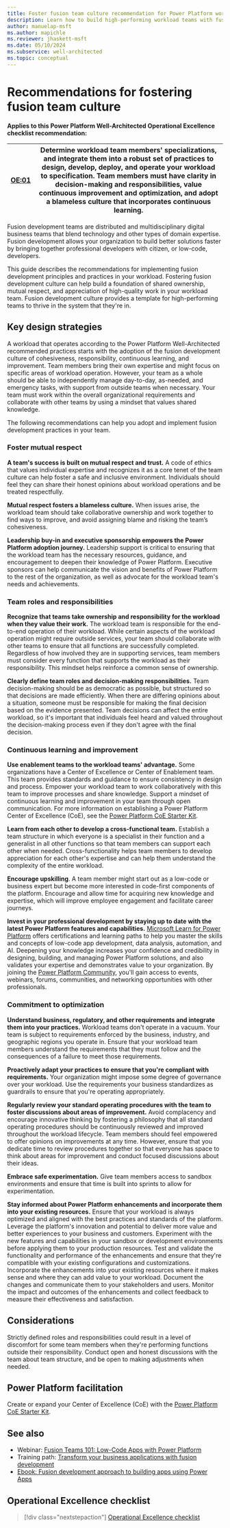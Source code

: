 ```yaml
---
title: Foster fusion team culture recommendation for Power Platform workloads
description: Learn how to build high-performing workload teams with fusion development principles and practices.
author: manuelap-msft
ms.author: mapichle
ms.reviewer: jhaskett-msft
ms.date: 05/10/2024
ms.subservice: well-architected
ms.topic: conceptual
---
```


# Recommendations for fostering fusion team culture

**Applies to this Power Platform Well-Architected Operational Excellence checklist recommendation:**

|[OE:01](checklist.md)| **Determine workload team members' specializations, and integrate them into a robust set of practices to design, develop, deploy, and operate your workload to specification. Team members must have clarity in decision-making and responsibilities, value continuous improvement and optimization, and adopt a blameless culture that incorporates continuous learning.** |
|---|---|

Fusion development teams are distributed and multidisciplinary digital business teams that blend technology and other types of domain expertise. Fusion development allows your organization to build better solutions faster by bringing together professional developers with citizen, or low-code, developers.

This guide describes the recommendations for implementing fusion development principles and practices in your workload. Fostering fusion development culture can help build a foundation of shared ownership, mutual respect, and appreciation of high-quality work in your workload team. Fusion development culture provides a template for high-performing teams to thrive in the system that they're in.

## Key design strategies

A workload that operates according to the Power Platform Well-Architected recommended practices starts with the adoption of the fusion development culture of cohesiveness, responsibility, continuous learning, and improvement. Team members bring their own expertise and might focus on specific areas of workload operation. However, your team as a whole should be able to independently manage day-to-day, as-needed, and emergency tasks, with support from outside teams when necessary. Your team must work within the overall organizational requirements and collaborate with other teams by using a mindset that values shared knowledge.

The following recommendations can help you adopt and implement fusion development practices in your team.

### Foster mutual respect

**A team's success is built on mutual respect and trust.** A code of ethics that values individual expertise and recognizes it as a core tenet of the team culture can help foster a safe and inclusive environment. Individuals should feel they can share their honest opinions about workload operations and be treated respectfully.

**Mutual respect fosters a blameless culture.** When issues arise, the workload team should take collaborative ownership and work together to find ways to improve, and avoid assigning blame and risking the team’s cohesiveness.

**Leadership buy-in and executive sponsorship empowers the Power Platform adoption journey.** Leadership support is critical to ensuring that the workload team has the necessary resources, guidance, and encouragement to deepen their knowledge of Power Platform. Executive sponsors can help communicate the vision and benefits of Power Platform to the rest of the organization, as well as advocate for the workload team's needs and achievements.

### Team roles and responsibilities

**Recognize that teams take ownership and responsibility for the workload when they value their work.** The workload team is responsible for the end-to-end operation of their workload. While certain aspects of the workload operation might require outside services, your team should collaborate with other teams to ensure that all functions are successfully completed. Regardless of how involved they are in supporting services, team members must consider every function that supports the workload as their responsibility. This mindset helps reinforce a common sense of ownership.

**Clearly define team roles and decision-making responsibilities.** Team decision-making should be as democratic as possible, but structured so that decisions are made efficiently. When there are differing opinions about a situation, someone must be responsible for making the final decision based on the evidence presented. Team decisions can affect the entire workload, so it's important that individuals feel heard and valued throughout the decision-making process even if they don't agree with the final decision.

### Continuous learning and improvement

**Use enablement teams to the workload teams' advantage.** Some organizations have a Center of Excellence or Center of Enablement team. This team provides standards and guidance to ensure consistency in design and process. Empower your workload team to work collaboratively with this team to improve processes and share knowledge. Support a mindset of continuous learning and improvement in your team through open communication. For more information on establishing a Power Platform Center of Excellence (CoE), see the [Power Platform CoE Starter Kit](/power-platform/guidance/coe/starter-kit).

**Learn from each other to develop a cross-functional team.** Establish a team structure in which everyone is a specialist in their function and a generalist in all other functions so that team members can support each other when needed. Cross-functionality helps team members to develop appreciation for each other's expertise and can help them understand the complexity of the entire workload.

**Encourage upskilling**. A team member might start out as a low-code or business expert but become more interested in code-first components of the platform. Encourage and allow time for acquiring new knowledge and expertise, which will improve employee engagement and facilitate career journeys.

**Invest in your professional development by staying up to date with the latest Power Platform features and capabilities.** [Microsoft Learn for Power Platform](/training/powerplatform/) offers certifications and learning paths to help you master the skills and concepts of low-code app development, data analysis, automation, and AI. Deepening your knowledge increases your confidence and credibility in designing, building, and managing Power Platform solutions, and also validates your expertise and demonstrates value to your organization. By joining the [Power Platform Community](https://powerusers.microsoft.com/), you'll gain access to events, webinars, forums, communities, and networking opportunities with other professionals.

### Commitment to optimization

**Understand business, regulatory, and other requirements and integrate them into your practices.** Workload teams don't operate in a vacuum. Your team is subject to requirements enforced by the business, industry, and geographic regions you operate in. Ensure that your workload team members understand the requirements that they must follow and the consequences of a failure to meet those requirements.

**Proactively adapt your practices to ensure that you're compliant with requirements.** Your organization might impose some degree of governance over your workload. Use the requirements your business standardizes as guardrails to ensure that you're operating appropriately.

**Regularly review your standard operating procedures with the team to foster discussions about areas of improvement.** Avoid complacency and encourage innovative thinking by fostering a philosophy that all standard operating procedures should be continuously reviewed and improved throughout the workload lifecycle. Team members should feel empowered to offer opinions on improvements at any time. However, ensure that you dedicate time to review procedures together so that everyone has space to think about areas for improvement and conduct focused discussions about their ideas.

**Embrace safe experimentation.** Give team members access to sandbox environments and ensure that time is built into sprints to allow for experimentation.

**Stay informed about Power Platform enhancements and incorporate them into your existing resources.** Ensure that your workload is always optimized and aligned with the best practices and standards of the platform. Leverage the platform's innovation and potential to deliver more value and better experiences to your business and customers. Experiment with the new features and capabilities in your sandbox or development environments before applying them to your production resources. Test and validate the functionality and performance of the enhancements and ensure that they're compatible with your existing configurations and customizations. Incorporate the enhancements into your existing resources where it makes sense and where they can add value to your workload. Document the changes and communicate them to your stakeholders and users. Monitor the impact and outcomes of the enhancements and collect feedback to measure their effectiveness and satisfaction.

## Considerations

Strictly defined roles and responsibilities could result in a level of discomfort for some team members when they're performing functions outside their responsibility. Conduct open and honest discussions with the team about team structure, and be open to making adjustments when needed.

## Power Platform facilitation

Create or expand your Center of Excellence (CoE) with the [Power Platform CoE Starter Kit](/power-platform/guidance/coe/starter-kit).

## See also

- Webinar: [Fusion Teams 101: Low-Code Apps with Power Platform](https://info.microsoft.com/ww-Landing-fusion-teams-101LowCode-power-platform.html)
- Training path: [Transform your business applications with fusion development](/training/paths/transform-business-applications-with-fusion-development/)
- [Ebook: Fusion development approach to building apps using Power Apps](/power-apps/guidance/fusion-dev-ebook/)

## Operational Excellence checklist

> [!div class="nextstepaction"]
> [Operational Excellence checklist](checklist.md)
